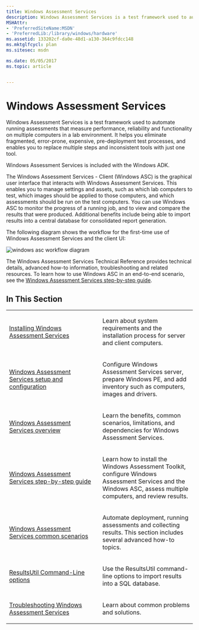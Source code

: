 ```yaml
---
title: Windows Assessment Services
description: Windows Assessment Services is a test framework used to automate running assessments that measure performance, reliability and functionality on multiple computers in a lab environment.
MSHAttr:
- 'PreferredSiteName:MSDN'
- 'PreferredLib:/library/windows/hardware'
ms.assetid: 133202cf-da0e-48d1-a130-364c9fdcc148
ms.mktglfcycl: plan
ms.sitesec: msdn

ms.date: 05/05/2017
ms.topic: article


---
```


# Windows Assessment Services


Windows Assessment Services is a test framework used to automate running assessments that measure performance, reliability and functionality on multiple computers in a lab environment. It helps you eliminate fragmented, error-prone, expensive, pre-deployment test processes, and enables you to replace multiple steps and inconsistent tools with just one tool.

Windows Assessment Services is included with the Windows ADK.

The Windows Assessment Services - Client (Windows ASC) is the graphical user interface that interacts with Windows Assessment Services. This enables you to manage settings and assets, such as which lab computers to test, which images should be applied to those computers, and which assessments should be run on the test computers. You can use Windows ASC to monitor the progress of a running job, and to view and compare the results that were produced. Additional benefits include being able to import results into a central database for consolidated report generation.

The following diagram shows the workflow for the first-time use of Windows Assessment Services and the client UI:

![windows asc workflow diagram](images/adk-wasc-workflow.jpg)

The Windows Assessment Services Technical Reference provides technical details, advanced how-to information, troubleshooting and related resources. To learn how to use Windows ASC in an end-to-end scenario, see the [Windows Assessment Services step-by-step guide](windows-assessment-services-step-by-step-guide-was.md).

## In This Section


<table>
<colgroup>
<col width="50%" />
<col width="50%" />
</colgroup>
<tbody>
<tr class="odd">
<td><p><a href="installing-windows-assessment-services-wastechref.md" data-raw-source="[Installing Windows Assessment Services](installing-windows-assessment-services-wastechref.md)">Installing Windows Assessment Services</a></p></td>
<td><p>Learn about system requirements and the installation process for server and client computers.</p></td>
</tr>
<tr class="even">
<td><p><a href="windows-assessment-services-setup-and-configuration-wastechref.md" data-raw-source="[Windows Assessment Services setup and configuration](windows-assessment-services-setup-and-configuration-wastechref.md)">Windows Assessment Services setup and configuration</a></p></td>
<td><p>Configure Windows Assessment Services server, prepare Windows PE, and add inventory such as computers, images and drivers.</p></td>
</tr>
<tr class="odd">
<td><p><a href="windows-assessment-services-overview--wastechref.md" data-raw-source="[Windows Assessment Services overview](windows-assessment-services-overview--wastechref.md)">Windows Assessment Services overview</a></p></td>
<td><p>Learn the benefits, common scenarios, limitations, and dependencies for Windows Assessment Services.</p></td>
</tr>
<tr class="even">
<td><p><a href="windows-assessment-services-how-to-topics--wastechref.md" data-raw-source="[Windows Assessment Services step-by-step guide](windows-assessment-services-how-to-topics--wastechref.md)">Windows Assessment Services step-by-step guide</a></p></td>
<td><p>Learn how to install the Windows Assessment Toolkit, configure Windows Assessment Services and the Windows ASC, assess multiple computers, and review results.</p></td>
</tr>
<tr class="odd">
<td><p><a href="windows-assessment-services-how-to-topics--wastechref.md" data-raw-source="[Windows Assessment Services common scenarios](windows-assessment-services-how-to-topics--wastechref.md)">Windows Assessment Services common scenarios</a></p></td>
<td><p>Automate deployment, running assessments and collecting results. This section includes several advanced how-to topics.</p></td>
</tr>
<tr class="even">
<td><p><a href="resultsutil-command-line-options.md" data-raw-source="[ResultsUtil Command-Line options](resultsutil-command-line-options.md)">ResultsUtil Command-Line options</a></p></td>
<td><p>Use the ResultsUtil command-line options to import results into a SQL database.</p></td>
</tr>
<tr class="odd">
<td><p><a href="troubleshooting-windows-assessment-services--wastechref.md" data-raw-source="[Troubleshooting Windows Assessment Services](troubleshooting-windows-assessment-services--wastechref.md)">Troubleshooting Windows Assessment Services</a></p></td>
<td><p>Learn about common problems and solutions.</p></td>
</tr>
</tbody>
</table>

 

 

 






